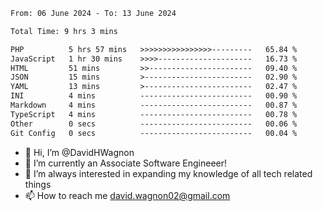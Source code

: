 <!--START_SECTION:waka-->

```txt
From: 06 June 2024 - To: 13 June 2024

Total Time: 9 hrs 3 mins

PHP          5 hrs 57 mins   >>>>>>>>>>>>>>>>---------   65.84 %
JavaScript   1 hr 30 mins    >>>>---------------------   16.73 %
HTML         51 mins         >>-----------------------   09.40 %
JSON         15 mins         >------------------------   02.90 %
YAML         13 mins         >------------------------   02.47 %
INI          4 mins          -------------------------   00.90 %
Markdown     4 mins          -------------------------   00.87 %
TypeScript   4 mins          -------------------------   00.78 %
Other        0 secs          -------------------------   00.06 %
Git Config   0 secs          -------------------------   00.04 %
```

<!--END_SECTION:waka-->

- 👋 Hi, I’m @DavidHWagnon
- 👀 I’m currently an Associate Software Engineeer!
- 🌱 I’m always interested in expanding my knowledge of all tech related things
- 📫 How to reach me david.wagnon02@gmail.com

<!---
DavidHWagnon/DavidHWagnon is a ✨ special ✨ repository because its `README.md` (this file) appears on your GitHub profile.
You can click the Preview link to take a look at your changes.
--->
